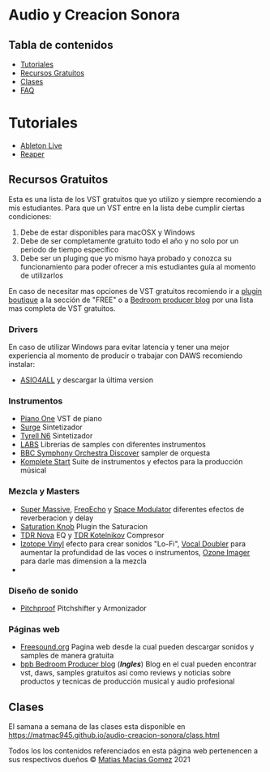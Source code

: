 # Audio y Creacion Sonora

## Tabla de contenidos
- [Tutoriales]()
- [Recursos Gratuitos]()
- [Clases]()
- [FAQ]()

# Tutoriales
- [Ableton Live](https://www.ableton.com/)
- [Reaper](https://www.reaper.fm/)

## Recursos Gratuitos
Esta es una lista de los VST gratuitos que yo utilizo y siempre recomiendo a mis estudiantes. 
Para que un VST entre en la lista debe cumplir ciertas condiciones: 
1. Debe de estar disponibles para macOSX y Windows
2. Debe de ser completamente gratuito todo el año y no solo por un periodo de tiempo específico
3. Debe ser un pluging que yo mismo haya probado y conozca su funcionamiento para poder ofrecer a mis estudiantes guía al momento de utilizarlos


En caso de necesitar mas opciones de VST gratuitos recomiendo ir a [plugin boutique](https://www.pluginboutique.com/) a la sección de "FREE" o a [Bedroom producer blog](https://bedroomproducersblog.com/) por una lista mas completa de VST gratuitos.

### Drivers
En caso de utilizar Windows para evitar latencia y tener una mejor experiencia al momento de producir o trabajar con DAWS recomiendo instalar: 
- [ASIO4ALL](https://www.asio4all.org/) y descargar la última version


### Instrumentos
- [Piano One](https://neovst.com/piano-one/) VST de piano 
- [Surge](https://surge-synthesizer.github.io/) Sintetizador
- [Tyrell N6](https://u-he.com/products/tyrelln6/) Sintetizador
- [LABS](https://labs.spitfireaudio.com/) Librerias de samples con diferentes instrumentos
- [BBC Symphony Orchestra Discover](https://www.spitfireaudio.com/shop/a-z/bbc-symphony-orchestra-discover/) sampler de orquesta
- [Komplete Start](https://www.native-instruments.com/es/products/komplete/bundles/komplete-start/) Suite de instrumentos y efectos para la producción músical

### Mezcla y Masters
- [Super Massive](), [FreqEcho]() y [Space Modulator]() diferentes efectos de reverberacion y delay
- [Saturation Knob](https://www.softube.com/saturationknob) Plugin the Saturacion
- [TDR Nova](https://www.tokyodawn.net/tdr-nova/) EQ y [TDR Kotelnikov](https://www.tokyodawn.net/tdr-kotelnikov/) Compresor
- [Izotope Vinyl](https://www.izotope.com/en/products/vinyl.html) efecto para crear sonidos "Lo-Fi", [Vocal Doubler](https://www.izotope.com/en/products/vocal-doubler.html) para aumentar la profundidad de las voces o instrumentos, [Ozone Imager](https://www.izotope.com/en/products/ozone-imager.html) para darle mas dimension a la mezcla
- []()

### Diseño de sonido
- [Pitchproof](https://aegeanmusic.com/pitchproof-specs) Pitchshifter y Armonizador

### Páginas web
- [Freesound.org](https://freesound.org/) Pagina web desde la cual pueden descargar sonidos y samples de manera gratuita
- [bpb Bedroom Producer blog](https://bedroomproducersblog.com/) (***Ingles***) Blog en el cual pueden encontrar vst, daws, samples gratuitos asi como reviews y noticias sobre productos y tecnicas de producción musical y audio profesional 

## Clases
El samana a semana de las clases esta disponible en https://matmac945.github.io/audio-creacion-sonora/class.html

Todos los los contenidos referenciados en esta página web pertenencen a sus respectivos dueños
© [Matias Macias Gomez](https://github.com/Matmac945) 2021